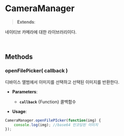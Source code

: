 # CameraManager
> **Extends**: 

네이티브 카메라에 대한 라이브러리이다.

<br/>

## Methods

### openFilePicker( callback )

디바이스 앨범에서 이미지를 선택하고 선택된 이미지를 반환한다.

* **Parameters**: 
	* **`callback`** {Function} 콜백함수

* **Usage**: 
```js
CameraManager.openFilePIcker(function(img) {
    console.log(img); //base64 인코딩된 이미지
});
```

<br/>
<br/>
